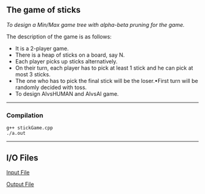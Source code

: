 ## The game of sticks
*To design a Min/Max game tree with alpha-beta pruning for the game.*

The description of the game is as follows:
- It is a 2-player game.
- There is a heap of sticks on a board, say N.
- Each player picks up sticks alternatively.
- On their turn, each player has to pick at least 1 stick and he can pick at most 3 sticks.
- The one who has to pick the final stick will be the loser.•First turn will be randomly decided with toss.
- To design AIvsHUMAN and AIvsAI game.
---
### Compilation

```
g++ stickGame.cpp
./a.out
```
---
## I/O Files

[Input File](input.txt)

[Output File](output.txt)